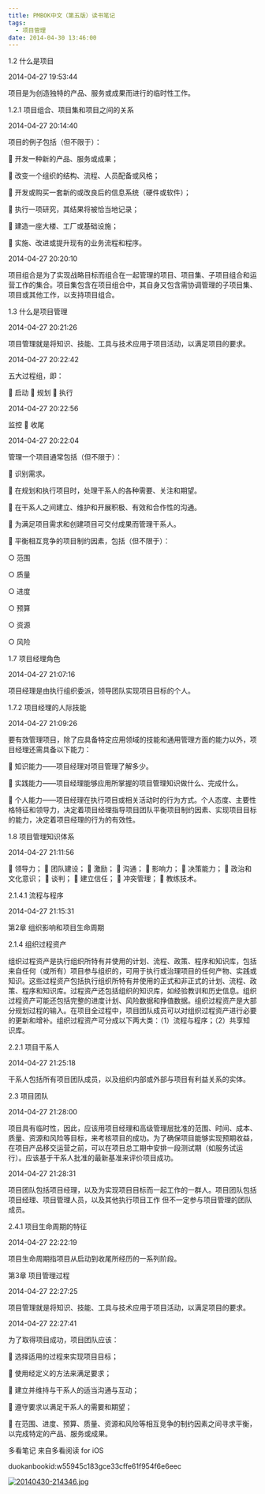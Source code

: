 ```yaml
---
title: PMBOK中文（第五版）读书笔记
tags:
  - 项目管理
date: 2014-04-30 13:46:00
---
```


1.2 什么是项目

2014-04-27 19:53:44

项目是为创造独特的产品、服务或成果而进行的临时性工作。

1.2.1 项目组合、项目集和项目之间的关系

2014-04-27 20:14:40

项目的例子包括（但不限于）：

 开发一种新的产品、服务或成果；

 改变一个组织的结构、流程、人员配备或风格；

 开发或购买一套新的或改良后的信息系统（硬件或软件）；

 执行一项研究，其结果将被恰当地记录；

 建造一座大楼、工厂或基础设施；

 实施、改进或提升现有的业务流程和程序。

2014-04-27 20:20:10

项目组合是为了实现战略目标而组合在一起管理的项目、项目集、子项目组合和运营工作的集合。项目集包含在项目组合中，其自身又包含需协调管理的子项目集、项目或其他工作，以支持项目组合。

1.3 什么是项目管理

2014-04-27 20:21:26

项目管理就是将知识、技能、工具与技术应用于项目活动，以满足项目的要求。

2014-04-27 20:22:42

五大过程组，即：

 启动  规划  执行

2014-04-27 20:22:56

监控  收尾

2014-04-27 20:22:04

管理一个项目通常包括（但不限于）：

 识别需求。

 在规划和执行项目时，处理干系人的各种需要、关注和期望。

 在干系人之间建立、维护和开展积极、有效和合作性的沟通。

 为满足项目需求和创建项目可交付成果而管理干系人。

 平衡相互竞争的项目制约因素，包括（但不限于）：

○ 范围

○ 质量

○ 进度

○ 预算

○ 资源

○ 风险

1.7 项目经理角色

2014-04-27 21:07:16

项目经理是由执行组织委派，领导团队实现项目目标的个人。

1.7.2 项目经理的人际技能

2014-04-27 21:09:26

要有效管理项目，除了应具备特定应用领域的技能和通用管理方面的能力以外，项目经理还需具备以下能力：

 知识能力——项目经理对项目管理了解多少。

 实践能力——项目经理能够应用所掌握的项目管理知识做什么、完成什么。

 个人能力——项目经理在执行项目或相关活动时的行为方式。个人态度、主要性格特征和领导力，决定着项目经理指导项目团队平衡项目制约因素、实现项目目标的能力，决定着项目经理的行为的有效性。

1.8 项目管理知识体系

2014-04-27 21:11:56

 领导力；  团队建设；  激励；  沟通；  影响力；  决策能力；  政治和文化意识；  谈判；  建立信任；  冲突管理；  教练技术。

2.1.4.1 流程与程序

2014-04-27 21:15:31

第2章 组织影响和项目生命周期

2.1.4 组织过程资产

组织过程资产是执行组织所特有并使用的计划、流程、政策、程序和知识库，包括来自任何（或所有）项目参与组织的，可用于执行或治理项目的任何产物、实践或知识。这些过程资产包括执行组织所特有并使用的正式和非正式的计划、流程、政策、程序和知识库。过程资产还包括组织的知识库，如经验教训和历史信息。组织过程资产可能还包括完整的进度计划、风险数据和挣值数据。组织过程资产是大部分规划过程的输入。在项目全过程中，项目团队成员可以对组织过程资产进行必要的更新和增补。组织过程资产可分成以下两大类：（1）流程与程序；（2）共享知识库。

2.2.1 项目干系人

2014-04-27 21:25:18

干系人包括所有项目团队成员，以及组织内部或外部与项目有利益关系的实体。

2.3 项目团队

2014-04-27 21:28:00

项目具有临时性，因此，应该用项目经理和高级管理层批准的范围、时间、成本、质量、资源和风险等目标，来考核项目的成功。为了确保项目能够实现预期收益，在项目产品移交运营之前，可以在项目总工期中安排一段测试期（如服务试运行）。应该基于干系人批准的最新基准来评价项目成功。

2014-04-27 21:28:31

项目团队包括项目经理，以及为实现项目目标而一起工作的一群人。项目团队包括项目经理、项目管理人员，以及其他执行项目工作 但不一定参与项目管理的团队成员。

2.4.1 项目生命周期的特征

2014-04-27 22:22:19

项目生命周期指项目从启动到收尾所经历的一系列阶段。

第3章 项目管理过程

2014-04-27 22:27:25

项目管理就是将知识、技能、工具与技术应用于项目活动，以满足项目的要求。

2014-04-27 22:27:41

为了取得项目成功，项目团队应该：

 选择适用的过程来实现项目目标；

 使用经定义的方法来满足要求；

 建立并维持与干系人的适当沟通与互动；

 遵守要求以满足干系人的需要和期望；

 在范围、进度、预算、质量、资源和风险等相互竞争的制约因素之间寻求平衡，以完成特定的产品、服务或成果。

多看笔记 来自多看阅读 for iOS

duokanbookid:w55945c183gce33cffe61f954f6e6eec

[![20140430-214346.jpg](http://www.luaxlou.com/wp-content/uploads/2014/04/20140430-214346.jpg)](http://www.luaxlou.com/wp-content/uploads/2014/04/20140430-214346.jpg)